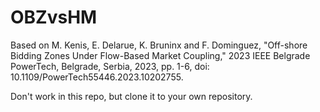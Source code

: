 # OBZvsHM

Based on M. Kenis, E. Delarue, K. Bruninx and F. Dominguez, "Off-shore Bidding Zones Under Flow-Based Market Coupling," 2023 IEEE Belgrade PowerTech, Belgrade, Serbia, 2023, pp. 1-6, doi: 10.1109/PowerTech55446.2023.10202755.

Don't work in this repo, but clone it to your own repository.
